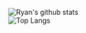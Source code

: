![Ryan's github stats](https://github-readme-stats.vercel.app/api?username=maykar&hide_border=true&theme=dark&bg_color=0D1117&hide_title=true&hide=issues&show_icons=true&include_all_commits=true&hide_rank=true)
<br>
![Top Langs](https://github-readme-stats.vercel.app/api/top-langs/?username=maykar&hide_title=true&hide_border=true&theme=dark&langs_count=4&bg_color=0D1117)

